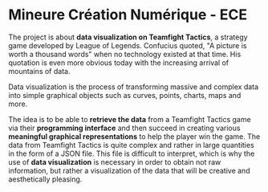 # Mineure Création Numérique - ECE

The project is about **data visualization on Teamfight Tactics**, a strategy game developed by League of Legends. Confucius quoted, "A picture is worth a thousand words" when no technology existed at that time. His quotation is even more obvious today with the increasing arrival of mountains of data. 

Data visualization is the process of transforming massive and complex data into simple graphical objects such as curves, points, charts, maps and more. 

The idea is to be able to **retrieve the data** from a Teamfight Tactics game via their **programming interface** and then succeed in creating various **meaningful graphical representations** to help the player win the game. The data from Teamfight Tactics is quite complex and rather in large quantities in the form of a JSON file. This file is difficult to interpret, which is why the use of **data visualization** is necessary in order to obtain not raw information, but rather a visualization of the data that will be creative and aesthetically pleasing. 
